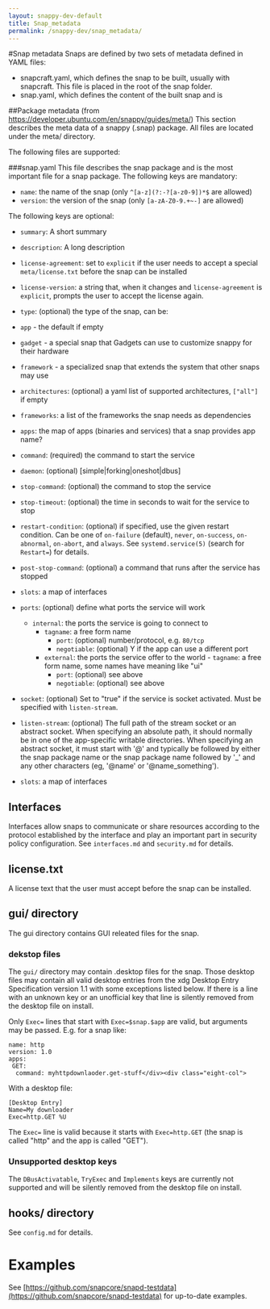 ```yaml
---
layout: snappy-dev-default
title: Snap_metadata
permalink: /snappy-dev/snap_metadata/
---
```

#Snap metadata
Snaps are defined by two sets of metadata defined in YAML files:

 - snapcraft.yaml, which defines the snap to be built, usually with snapcraft. This file is placed in the root of the snap folder.
 - snap.yaml, which defines the content of the built snap and is 

##Package metadata
(from https://developer.ubuntu.com/en/snappy/guides/meta/)
This section describes the meta data of a snappy (.snap) package. All files are located under the meta/ directory.

The following files are supported:

###snap.yaml
This file describes the snap package and is the most important file for a snap package. The following keys are mandatory:

 - `name`: the name of the snap (only `^[a-z](?:-?[a-z0-9])*$` are allowed)
 - `version`: the version of the snap (only `[a-zA-Z0-9.+~-]` are allowed)

The following keys are optional:

 - `summary`: A short summary
 - `description`: A long description
 - `license-agreement`: set to `explicit` if the user needs to accept a special `meta/license.txt` before the snap can be installed
 - `license-version`: a string that, when it changes and `license-agreement` is `explicit`, prompts the user to accept the license again.
 - `type`: (optional) the type of the snap, can be:
  - `app` - the default if empty
  - `gadget` - a special snap that Gadgets can use to customize snappy for their hardware
  - `framework` - a specialized snap that extends the system that other snaps may use
 - `architectures`: (optional) a yaml list of supported architectures, `["all"]` if empty
 - `frameworks`: a list of the frameworks the snap needs as dependencies
 - `apps`: the map of apps (binaries and services) that a snap provides
 app name?
  -   `command`: (required) the command to start the service
  -   `daemon`: (optional) [simple|forking|oneshot|dbus]
  -   `stop-command`: (optional) the command to stop the service
  -   `stop-timeout`: (optional) the time in seconds to wait for the service to stop
  -   `restart-condition`: (optional) if specified, use the given restart condition. Can be one of `on-failure` (default), `never`, `on-success`, `on-abnormal`, `on-abort`, and `always`. See `systemd.service(5)` (search for `Restart=`) for details.
  - `post-stop-command`: (optional) a command that runs after the service has stopped
  - `slots`: a map of interfaces
  - `ports`: (optional) define what ports the service will work
     - `internal`: the ports the service is going to connect to
         - `tagname`: a free form name
             - `port`: (optional) number/protocol, e.g. `80/tcp`
             -   `negotiable`: (optional) Y if the app can use a different port
        -   `external`: the ports the service offer to the world
           -   `tagname`: a free form name, some names have meaning like "ui"
               -   `port`: (optional) see above
               -   `negotiable`: (optional) see above
  - `socket`: (optional) Set to "true" if the service is socket activated. Must be specified with `listen-stream`.
  - `listen-stream`: (optional) The full path of the stream socket or an abstract socket. When specifying an absolute path, it should normally be in one of the app-specific writable directories. When specifying an abstract socket, it must start with '@' and typically be followed by either the snap package name or the snap package name followed by '_' and any other characters (eg, '@name' or '@name_something').

 - `slots`: a map of interfaces

## Interfaces

Interfaces allow snaps to communicate or share resources according to the protocol established by the interface and play an important part in security policy configuration. See `interfaces.md` and `security.md` for details.

## license.txt

A license text that the user must accept before the snap can be installed.

## gui/ directory

The gui directory contains GUI releated files for the snap.

### dekstop files

The `gui/` directory may contain .desktop files for the snap. Those desktop files may contain all valid desktop entries from the xdg Desktop Entry Specification version 1.1 with some exceptions listed below. If there is a line with an unknown key or an unofficial key that line is silently removed from the desktop file on install.

Only `Exec=` lines that start with `Exec=$snap.$app` are valid, but arguments may be passed. E.g. for a snap like:

    name: http
    version: 1.0
    apps:
     GET:
      command: myhttpdownlaoder.get-stuff</div><div class="eight-col">

With a desktop file:

    [Desktop Entry]
    Name=My downloader
    Exec=http.GET %U

The `Exec=` line is valid because it starts with `Exec=http.GET` (the snap is called "http" and the app is called "GET").

### Unsupported desktop keys

The `DBusActivatable`, `TryExec` and `Implements` keys are currently not supported and will be silently removed from the desktop file on install.

## hooks/ directory

See `config.md` for details.

# Examples

See [https://github.com/snapcore/snapd-testdata](https://github.com/snapcore/snapd-testdata) for up-to-date examples.